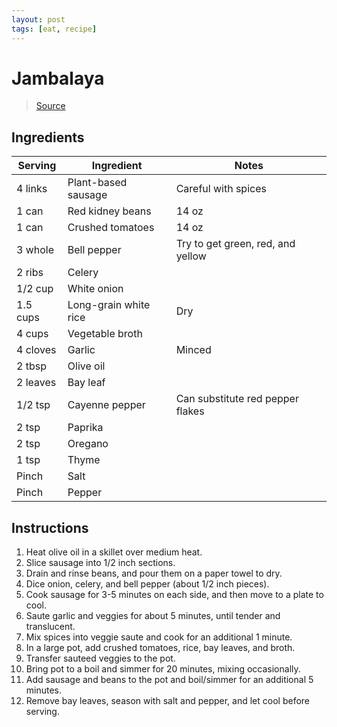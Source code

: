 ```yaml
---
layout: post
tags: [eat, recipe]
---
```


# Jambalaya

> [Source](https://simple-veganista.com/vegan-jambalaya/#tasty-recipes-82101-jump-target)

## Ingredients

| Serving | Ingredient | Notes |
|-|-|-|
| 4 links | Plant-based sausage | Careful with spices |
| 1 can | Red kidney beans | 14 oz |
| 1 can | Crushed tomatoes | 14 oz |
| 3 whole | Bell pepper | Try to get green, red, and yellow |
| 2 ribs | Celery |  |
| 1/2 cup | White onion | |
| 1.5 cups | Long-grain white rice | Dry |
| 4 cups | Vegetable broth |  |
| 4 cloves | Garlic | Minced |
| 2 tbsp | Olive oil |  |
| 2 leaves | Bay leaf |  |
| 1/2 tsp | Cayenne pepper | Can substitute red pepper flakes |
| 2 tsp | Paprika |  |
| 2 tsp | Oregano |  |
| 1 tsp | Thyme |  |
| Pinch | Salt |  |
| Pinch | Pepper |  |

## Instructions

1. Heat olive oil in a skillet over medium heat.
1. Slice sausage into 1/2 inch sections.
1. Drain and rinse beans, and pour them on a paper towel to dry.
1. Dice onion, celery, and bell pepper (about 1/2 inch pieces).
1. Cook sausage for 3-5 minutes on each side, and then move to a plate to cool.
1. Saute garlic and veggies for about 5 minutes, until tender and translucent.
1. Mix spices into veggie saute and cook for an additional 1 minute.
1. In a large pot, add crushed tomatoes, rice, bay leaves, and broth.
1. Transfer sauteed veggies to the pot.
1. Bring pot to a boil and simmer for 20 minutes, mixing occasionally.
1. Add sausage and beans to the pot and boil/simmer for an additional 5 minutes.
1. Remove bay leaves, season with salt and pepper, and let cool before serving.